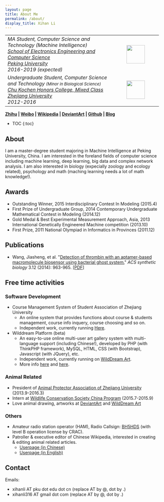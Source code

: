 ```yaml
---
layout: page
title: About Me
permalink: /about/
display_title: Xihan Li
---
```

<table width="100%">
<tr>
<td width="70%">
<i>MA Student, Computer Science and Technology (Machine Intelligence)<br/>
<a href="http://eecs.pku.edu.cn">School of Electronics Engineering and Computer Science</a><br/>
<a target="_blank" href="http://www.pku.edu.cn">Peking University</a><br/>
2016-2019 (expected)</i>
</td>
<td>
<center><img src="{{site.url}}/assets/about/pku-logo.png" width="60px"/></center>
</td>
</tr>
<tr>
<td width="70%">
<i>Undergraduate Student, Computer Science and Technology <small>(Minor in Biological Science)</small><br/>
<a href="http://ckc.zju.edu.cn">Chu Kochen Honors College, Mixed Class</a><br/>
<a target="_blank" href="http://www.zju.edu.cn">Zhejiang University</a><br/>
2012-2016</i>
</td>
<td>
<center><img src="{{site.url}}/assets/about/zju-logo.jpg" width="60px"/></center>
</td>
</tr>
</table>

**[Zhihu](https://www.zhihu.com/people/snowkylin/activities) \| [Weibo](http://weibo.com/snowkylin) \| [Wikipedia](https://zh.wikipedia.org/wiki/User:Snowkylin) \| [DeviantArt](http://snowkylin.deviantart.com) \| [Github](https://github.com/snowkylin) \| [Blog](http://snowkylin.github.io)**

* TOC
{:toc}

## About

I am a master-degree student majoring in Machine Intelligence at Peking University, China. I am interested in the foreland fields of computer science including machine learning, deep learning, big data and complex network analysis. I am also interested in biology (expecially zoology and ecology related), psychology and math (maching learning needs a lot of math knowledge!).

## Awards

- Outstanding Winner, 2015 Interdisciplinary Contest In Modeling (2015.4)
- First Prize of Undergraduate Group, 2014 Contemporary Undergraduate Mathematical Contest in Modeling (2014.12)
- Gold Medal & Best Experimental Measurement Approach, Asia, 2013 International Genetically Engineered Machine competition (2013.10)
- First Prize, 2011 National Olympiad in Informatics in Provinces (2011.12)

## Publications
- Wang, Jiasheng, et al. "[Detection of thrombin with an aptamer-based macromolecule biosensor using bacterial ghost system.](http://pubs.acs.org/doi/abs/10.1021/sb500018f)" *ACS synthetic biology* 3.12 (2014): 963-965. [[PDF]]({{site.url}}/assets/publications/Detection_of_Thrombin_with_an_Aptamer-Ba.pdf)

## Free time activities

### Software Development
- Course Management System of Student Association of Zhejiang University
     - An online system that provides functions about course & students management, course info inquery, course choosing and so on.
     - Independent work, currently running [Here](http://www.itper.org/course_zjuapa_com/).
- Wilddream Platform (beta)
     - An easy-to-use online multi-user art gallery system with multi-language support (including Chinese!), developed by PHP (with ThinkPHP framework), MySQL, HTML, CSS (with Bootstrap), Javascript (with JQuery), etc.
     - Independent work, currently running on [WildDream Art](http://www.wilddream.net).
     - More info [here](http://en.wikifur.com/wiki/WildDream_Art) and [here](http://www.wilddream.net/journal/view/4).

### Animal Related
- President of [Animal Protector Association of Zhejiang University](http://www.zjuapa.com) (2013.9-2016.3)
- Intern at [Wildlife Conservation Society China Program](http://wcs.org.cn/) (2015.7-2015.9)
- Love animal drawing, artworks at [DeviantArt](http://snowkylin.deviantart.com) and [WildDream Art](http://www.wilddream.net/user/snowkylin)

### Others
- Amateur radio station operator (HAM), Radio Callsign: [BH5HDS](https://www.qrz.com/db/BH5HDS) (with level B operation license by CRAC).
- Patroller & executive editor of Chinese Wikipedia, interested in creating & editing animal related articles.
	- [Userpage (in Chinese)](https://zh.wikipedia.org/wiki/User:Snowkylin)
	- [Userpage (in English)](https://en.wikipedia.org/wiki/User:Snowkylin)

## Contact
Emails:

- xihanli AT pku dot edu dot cn (replace AT by @, dot by .)
- xihanli316 AT gmail dot com (replace AT by @, dot by .)